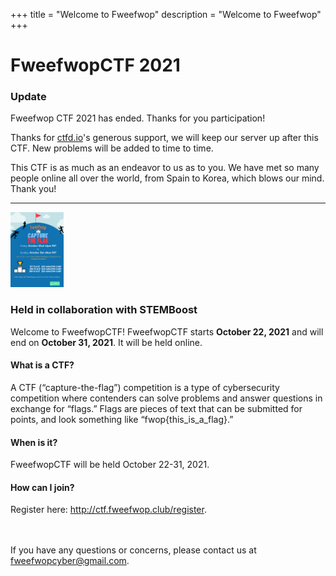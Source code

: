 +++
title = "Welcome to Fweefwop"
description = "Welcome to Fweefwop"
+++   
# FweefwopCTF 2021
### Update

Fweefwop CTF 2021 has ended. Thanks for you participation!

Thanks for [ctfd.io](https://ctfd.io/)'s generous support, we will keep our server up after this CTF. New problems will be added to time to time.    

This CTF is as much as an endeavor to us as to you. We have met so many people online all over the world, from Spain to Korea, which blows our mind. Thank you!

               
             
---------------------------
<img src="assets/FweefwopCTF-1.png" style="height:120px; width:85px;" />                   

### Held in collaboration with STEMBoost
Welcome to FweefwopCTF! FweefwopCTF starts **October 22, 2021** and will end on **October 31, 2021**. It will be held online. 

#### What is a CTF?
A CTF (“capture-the-flag”) competition is a type of cybersecurity competition where contenders can solve problems and answer questions in exchange for “flags.” Flags are pieces of text that can be submitted for points, and look something like “fwop{this_is_a_flag}.”
#### When is it?
FweefwopCTF will be held October 22-31, 2021.
#### How can I join?
Register here: http://ctf.fweefwop.club/register. 

<br/> <br/> If you have any questions or concerns, please contact us at fweefwopcyber@gmail.com.
